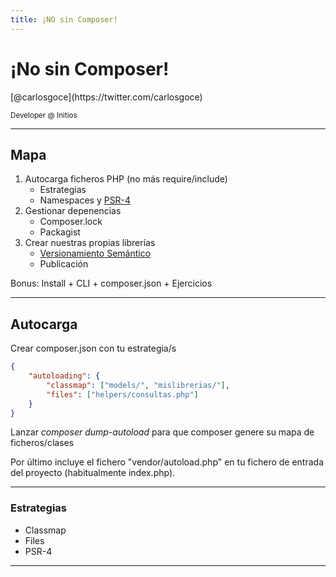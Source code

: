 ```yaml
---
title: ¡NO sin Composer!
---
```


# ¡No sin Composer!


<p>[@carlosgoce](https://twitter.com/carlosgoce)</p>
<small>Developer @ Initios</small>

---

## Mapa

1. Autocarga ficheros PHP (no más require/include)
    * Estrategias
    * Namespaces y [PSR-4](http://www.php-fig.org/psr/psr-4/)
2. Gestionar depenencias
    * Composer.lock
    * Packagist
3. Crear nuestras propias librerías
    * [Versionamiento Semántico](http://semver.org/lang/es/)
    * Publicación

Bonus: Install + CLI + composer.json + Ejercicios

---

## Autocarga

Crear composer.json con tu estrategia/s

```json
{
    "autoloading": {
        "classmap": ["models/", "mislibrerias/"],
        "files": ["helpers/consultas.php"]
    }
}
```

Lanzar <i>composer dump-autoload</i> para que composer genere su mapa de ficheros/clases

Por último incluye el fichero "vendor/autoload.php" en tu fichero de entrada del proyecto (habitualmente index.php).


---

### Estrategias

- Classmap
- Files
- PSR-4

---
